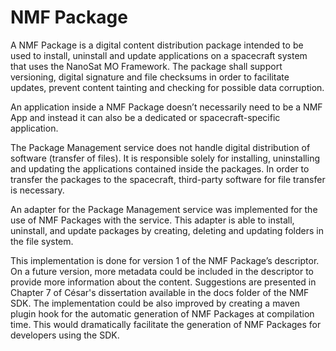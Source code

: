 NMF Package
============

A NMF Package is a digital content distribution package intended to be used to install, uninstall and update applications on a spacecraft system that uses the NanoSat MO Framework. The package shall support versioning, digital signature and file checksums in order to facilitate updates, prevent content tainting and checking for possible data corruption.


An application inside a NMF Package doesn’t necessarily need to be a NMF App and instead it can also be a dedicated or spacecraft-specific application.

The Package Management service does not handle digital distribution of software (transfer of files). It is responsible solely for installing, uninstalling and updating the applications contained inside the packages. In order to transfer the packages to the spacecraft, third-party software for file transfer is necessary.


An adapter for the Package Management service was implemented for the use of NMF Packages with the service. This adapter is able to install, uninstall, and update packages by creating, deleting and updating folders in the file system.



This implementation is done for version 1 of the NMF Package’s descriptor. On a future version, more metadata could be included in the descriptor to provide more information about the content. Suggestions are presented in Chapter 7 of César's dissertation available in the docs folder of the NMF SDK.
The implementation could be also improved by creating a maven plugin hook for the automatic generation of NMF Packages at compilation time. This would dramatically facilitate the generation of NMF Packages for developers using the SDK.


